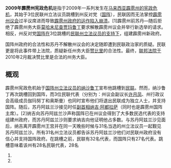 **2009年霹雳州宪政危机**是指于2009年一系列发生在[马来西亚](../Page/马来西亚.md "wikilink")[霹雳州的宪政危机](https://zh.wikipedia.org/wiki/霹雳州 "wikilink")，其始于3位民联州立法议员跳槽到州反对党（[国阵](https://zh.wikipedia.org/wiki/国阵 "wikilink")），民联因而无法掌控[霹雳州议会](../Page/霹雳州议会.md "wikilink")过半议席进而导致[霹雳州政府的运作陷入崩溃](https://zh.wikipedia.org/wiki/霹雳州政府 "wikilink")。\[1\]霹雳州前苏丹—随后拒绝了霹雳州务大臣[莫哈末尼查贾玛鲁丁](../Page/莫哈末尼查贾玛鲁丁.md "wikilink")要求解散霹雳州议会并举行新选举的请求。相反，州反对党[国阵在](https://zh.wikipedia.org/wiki/国阵 "wikilink")3位跳槽的[民联州立法议员的支持下](https://zh.wikipedia.org/wiki/民联 "wikilink")，组建霹雳州新政府。

国阵州政府的合法性和苏丹不解散州议会的决定随即遭到民联政治家的质疑。民联更是将此事件带上法院，质疑新任州务大臣[赞比里](../Page/赞比里.md "wikilink")的合法性。最终，[联邦法院于](../Page/马来西亚联邦法院.md "wikilink")2010年2月裁决赞比里是合法的州务大臣。

## 概观

霹雳州宪政危机始于[国阵州立法议员的](https://zh.wikipedia.org/wiki/国阵 "wikilink")[纳沙鲁丁](../Page/纳沙鲁丁.md "wikilink")宣布他跳槽到[民联](../Page/人民联盟_\(马来西亚\).md "wikilink")。然而，纳沙鲁丁再次跳槽回到国阵，而3位民联代表（分别为：州议会副议长[许月凤](../Page/许月凤.md "wikilink")、州行政议会高级成员伽玛努丁和奥斯曼）也同时宣布他们将退出民联成为独立人士，并支持国阵。随后，苏丹阿兹兰沙接见时任[副首相](../Page/马来西亚副首相.md "wikilink")[纳吉·阿都拉萨](../Page/纳吉·阿都拉萨.md "wikilink")（同时也是霹雳州国阵主席）。\[2\]纳吉向苏丹阿兹兰沙声称国阵已在州议会得到了大多数民选代表的支持组建州政府，而苏丹阿兹兰沙则要求纳吉向他证明他占多数。与苏丹阿兹兰沙见面后，纳吉离开霹雳州王宫并在同一天晚些时候与31名当选的州立法议员一起觐见苏丹阿兹兰沙。所有31名州立法议员都告诉苏丹阿兹兰沙他们对民联州政府没有信心并支持国阵政府。在跳槽之前，民联有32名代表，而国阵只有27名代表。跳槽意味着该州有28名民联代表，28名

1.
2.